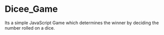 # Dicee_Game
Its a simple JavaScript Game which determines the winner by deciding the number rolled on a dice.
